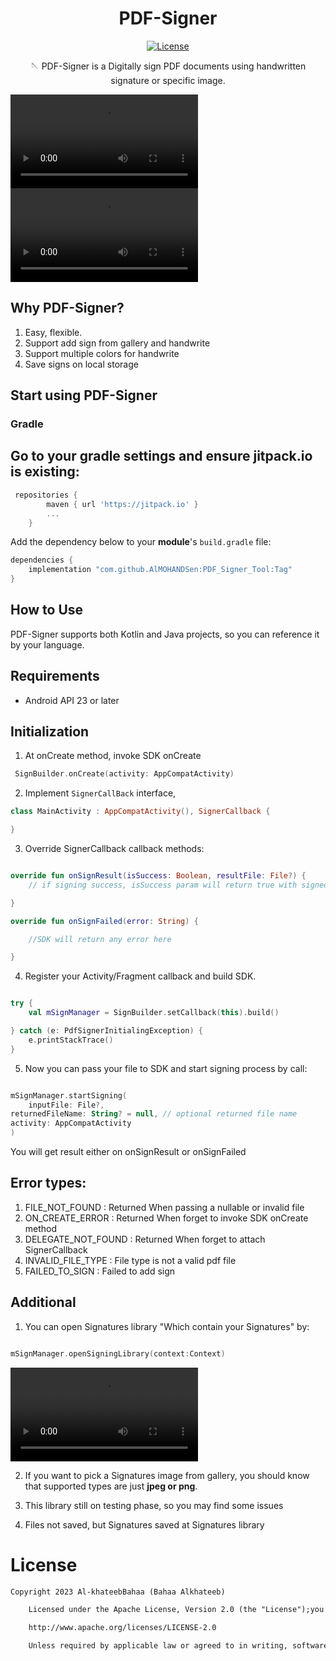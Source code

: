 <h1 align="center">PDF-Signer</h1>

<p align="center">
    <a href="https://opensource.org/licenses/Apache-2.0"><img alt="License" src="https://img.shields.io/badge/License-Apache%202.0-blue.svg"/></a>
</p>

<p align="center">
🪡 PDF-Signer is a Digitally sign PDF documents using handwritten signature or specific image.
</p>


![Configure and Initialize](./readmeresources/sign1.mov)
![Configure and Initialize](./readmeresources/sign2.mov)

## Why PDF-Signer?

1. Easy, flexible.
2. Support add sign from gallery and handwrite
3. Support multiple colors for handwrite
4. Save signs on local storage

## Start using PDF-Signer

### Gradle

## Go to your gradle settings and ensure jitpack.io is existing:


```gradle
 repositories {
        maven { url 'https://jitpack.io' }
        ...
    }
```


Add the dependency below to your **module**'s `build.gradle` file:

```gradle
dependencies {
    implementation "com.github.AlMOHANDSen:PDF_Signer_Tool:Tag"
}
```

## How to Use

PDF-Signer supports both Kotlin and Java projects, so you can reference it by your language.

## Requirements

- Android API 23 or later

## Initialization

1. At onCreate method, invoke SDK onCreate

```kotlin
 SignBuilder.onCreate(activity: AppCompatActivity)
```

2. Implement `SignerCallBack` interface,

```kotlin
class MainActivity : AppCompatActivity(), SignerCallback {

}
```

3. Override SignerCallback callback methods:

```kotlin

override fun onSignResult(isSuccess: Boolean, resultFile: File?) {
    // if signing success, isSuccess param will return true with signed file

}

override fun onSignFailed(error: String) {

    //SDK will return any error here

}
```

4. Register your Activity/Fragment callback and build SDK.

```kotlin

try {
    val mSignManager = SignBuilder.setCallback(this).build()

} catch (e: PdfSignerInitialingException) {
    e.printStackTrace()
}

```

5. Now you can pass your file to SDK and start signing process by call:

```kotlin

mSignManager.startSigning(
    inputFile: File?,
returnedFileName: String? = null, // optional returned file name
activity: AppCompatActivity
)

```

You will get result either on onSignResult or onSignFailed

## Error types:

1. FILE_NOT_FOUND : Returned When passing a nullable or invalid file
2. ON_CREATE_ERROR : Returned When forget to invoke SDK onCreate method
3. DELEGATE_NOT_FOUND : Returned When forget to attach SignerCallback
4. INVALID_FILE_TYPE : File type is not a valid pdf file
5. FAILED_TO_SIGN : Failed to add sign

## Additional

1. You can open Signatures library "Which contain your Signatures" by:

```kotlin

mSignManager.openSigningLibrary(context:Context)

```

![Configure and Initialize](./readmeresources/sign3.mov)

2. If you want to pick a Signatures image from gallery, you should know that supported types are
   just **jpeg or png**.

3. This library still on testing phase, so you may find some issues

4. Files not saved, but Signatures saved at Signatures library

# License

```xml
Copyright 2023 Al-khateebBahaa (Bahaa Alkhateeb)

    Licensed under the Apache License, Version 2.0 (the "License");you may not use this file except in compliance with the License.You may obtain a copy of the License at

    http://www.apache.org/licenses/LICENSE-2.0

    Unless required by applicable law or agreed to in writing, softwaredistributed under the License is distributed on an "AS IS" BASIS,WITHOUT WARRANTIES OR CONDITIONS OF ANY KIND, either express or implied.See the License for the specific language governing permissions andlimitations under the License.
```

    
